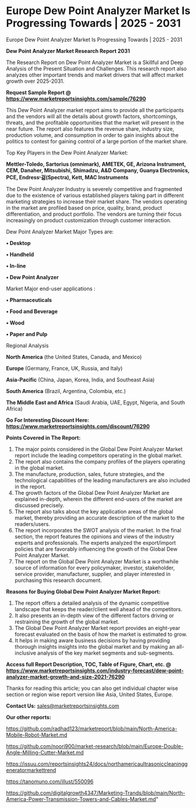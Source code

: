 # Europe Dew Point Analyzer Market Is Progressing Towards | 2025 - 2031
Europe Dew Point Analyzer Market Is Progressing Towards | 2025 - 2031

<strong>Dew Point Analyzer Market Research Report 2031</strong>

The Research Report on Dew Point Analyzer Market is a Skillful and Deep Analysis of the Present Situation and Challenges. This research report also analyzes other important trends and market drivers that will affect market growth over 2025-2031.

<strong>Request Sample Report @ <a href=https://www.marketreportsinsights.com/sample/76290>https://www.marketreportsinsights.com/sample/76290</a></strong>

This Dew Point Analyzer market report aims to provide all the participants and the vendors will all the details about growth factors, shortcomings, threats, and the profitable opportunities that the market will present in the near future. The report also features the revenue share, industry size, production volume, and consumption in order to gain insights about the politics to contest for gaining control of a large portion of the market share.

Top Key Players in the Dew Point Analyzer Market:

<strong>Mettler-Toledo, Sartorius (omnimark), AMETEK, GE, Arizona Instrument, CEM, Danaher, Mitsubishi, Shimadzu, A&D Company, Guanya Electronics, PCE, Endressᶫ걺(Spectra), Kett, MAC Instruments</strong>

The Dew Point Analyzer Industry is severely competitive and fragmented due to the existence of various established players taking part in different marketing strategies to increase their market share. The vendors operating in the market are profiled based on price, quality, brand, product differentiation, and product portfolio. The vendors are turning their focus increasingly on product customization through customer interaction.

Dew Point Analyzer Market Major Types are:

<strong>• Desktop

• Handheld

• In-line

• Dew Point Analyzer</strong>

Market Major end-user applications :

<strong>• Pharmaceuticals

• Food and Beverage

• Wood

• Paper and Pulp</strong>

Regional Analysis

</u><strong><b>North America</b></strong> (the United States, Canada, and Mexico)

<strong><b>Europe </b></strong>(Germany, France, UK, Russia, and Italy)

<strong><b>Asia-Pacific</b></strong> (China, Japan, Korea, India, and Southeast Asia)

<strong><b>South America</b></strong> (Brazil, Argentina, Colombia, etc.)

<strong><b>The Middle East and Africa</b></strong> (Saudi Arabia, UAE, Egypt, Nigeria, and South Africa)

<strong>Go For Interesting Discount Here: <a href=https://www.marketreportsinsights.com/discount/76290>https://www.marketreportsinsights.com/discount/76290</a></strong>

<strong>Points Covered in The Report:</strong>
<ol>
  <li>The major points considered in the Global Dew Point Analyzer Market report include the leading competitors operating in the global market.</li>
  <li>The report also contains the company profiles of the players operating in the global market.</li>
  <li>The manufacture, production, sales, future strategies, and the technological capabilities of the leading manufacturers are also included in the report.</li>
  <li>The growth factors of the Global Dew Point Analyzer Market are explained in-depth, wherein the different end-users of the market are discussed precisely.</li>
  <li>The report also talks about the key application areas of the global market, thereby providing an accurate description of the market to the readers/users.</li>
  <li>The report incorporates the SWOT analysis of the market. In the final section, the report features the opinions and views of the industry experts and professionals. The experts analyzed the export/import policies that are favorably influencing the growth of the Global Dew Point Analyzer Market.</li>
  <li>The report on the Global Dew Point Analyzer Market is a worthwhile source of information for every policymaker, investor, stakeholder, service provider, manufacturer, supplier, and player interested in purchasing this research document.</li>
</ol>
<strong>Reasons for Buying Global Dew Point Analyzer Market Report:</strong>

<ol>
  <li>The report offers a detailed analysis of the dynamic competitive landscape that keeps the reader/client well ahead of the competitors.</li>
  <li>It also presents an in-depth view of the different factors driving or restraining the growth of the global market.</li>
  <li>The Global Dew Point Analyzer Market report provides an eight-year forecast evaluated on the basis of how the market is estimated to grow.</li>
  <li>It helps in making aware business decisions by having providing thorough insights insights into the global market and by making an all-inclusive analysis of the key market segments and sub-segments.</li>
</ol>
<strong>Access full Report Description, TOC, Table of Figure, Chart, etc. @ <a href=https://www.marketreportsinsights.com/industry-forecast/dew-point-analyzer-market-growth-and-size-2021-76290>https://www.marketreportsinsights.com/industry-forecast/dew-point-analyzer-market-growth-and-size-2021-76290</a></strong>


Thanks for reading this article; you can also get individual chapter wise section or region wise report version like Asia, United States, Europe.

<strong>Contact Us:</strong>
sales@marketreportsinsights.com

<strong>Our other reports:</strong>

<a href=https://github.com/radhad123/marketreport/blob/main/North-America-Mobile-Robot-Market.md>https://github.com/radhad123/marketreport/blob/main/North-America-Mobile-Robot-Market.md</a>

<a href=https://github.com/noori900/market-research/blob/main/Europe-Double-Angle-Milling-Cutter-Market.md>https://github.com/noori900/market-research/blob/main/Europe-Double-Angle-Milling-Cutter-Market.md</a>

<a href=https://issuu.com/reportsinsights24/docs/northamericaultrasoniccleaninggeneratormarkettrend>https://issuu.com/reportsinsights24/docs/northamericaultrasoniccleaninggeneratormarkettrend</a>

<a href=https://tanomuno.com/illust/550096>https://tanomuno.com/illust/550096</a>

<a href=https://github.com/digitalgrowth4347/Marketing-Trands/blob/main/North-America-Power-Transmission-Towers-and-Cables-Market.md>https://github.com/digitalgrowth4347/Marketing-Trands/blob/main/North-America-Power-Transmission-Towers-and-Cables-Market.md</a>"
